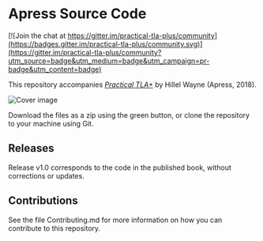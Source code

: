 # Apress Source Code

[![Join the chat at https://gitter.im/practical-tla-plus/community](https://badges.gitter.im/practical-tla-plus/community.svg)](https://gitter.im/practical-tla-plus/community?utm_source=badge&utm_medium=badge&utm_campaign=pr-badge&utm_content=badge)

This repository accompanies [*Practical TLA+*](https://www.apress.com/9781484238288) by Hillel Wayne (Apress, 2018).

[comment]: #cover
![Cover image](9781484238288.jpg)

Download the files as a zip using the green button, or clone the repository to your machine using Git.

## Releases

Release v1.0 corresponds to the code in the published book, without corrections or updates.

## Contributions

See the file Contributing.md for more information on how you can contribute to this repository.